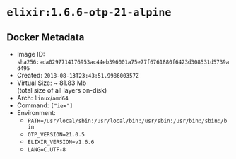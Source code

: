 # `elixir:1.6.6-otp-21-alpine`

## Docker Metadata

- Image ID: `sha256:ada0297714176953ac44eb396001a75e77f6761880f6423d308531d5739ad495`
- Created: `2018-08-13T23:43:51.998600357Z`
- Virtual Size: ~ 81.83 Mb  
  (total size of all layers on-disk)
- Arch: `linux`/`amd64`
- Command: `["iex"]`
- Environment:
  - `PATH=/usr/local/sbin:/usr/local/bin:/usr/sbin:/usr/bin:/sbin:/bin`
  - `OTP_VERSION=21.0.5`
  - `ELIXIR_VERSION=v1.6.6`
  - `LANG=C.UTF-8`
